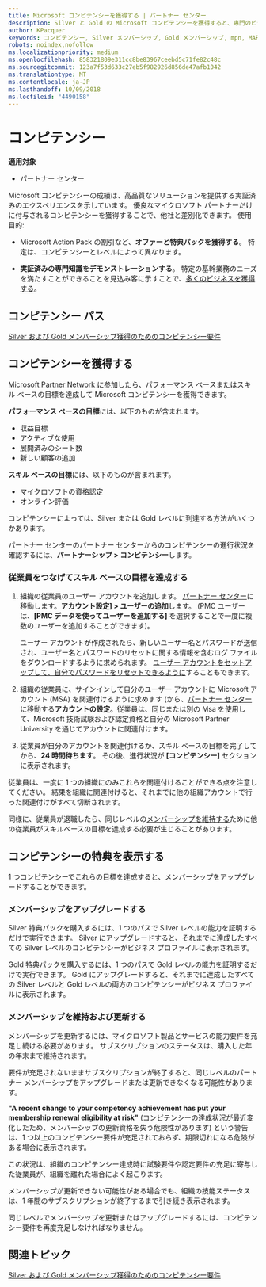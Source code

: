 ```yaml
---
title: Microsoft コンピテンシーを獲得する | パートナー センター
description: Silver と Gold の Microsoft コンピテンシーを獲得すると、専門のビジネス分野での質の高いソリューション提供の実績と専門知識を証明できます。
author: KPacquer
keywords: コンピテンシー, Silver メンバーシップ, Gold メンバーシップ, mpn, MAPS, 技能, 利点, パフォーマンス目標, スキル目標
robots: noindex,nofollow
ms.localizationpriority: medium
ms.openlocfilehash: 858321809e311cc8be83967ceebd5c71fe82c48c
ms.sourcegitcommit: 123a7f53d633c27eb5f982926d856de47afb1042
ms.translationtype: MT
ms.contentlocale: ja-JP
ms.lasthandoff: 10/09/2018
ms.locfileid: "4490158"
---
```

<!--
•   FWLink https://go.microsoft.com/fwlink/?linkid=851080 : top of page
•   FWLink https://go.microsoft.com/fwlink/?linkid=851281: top of page (duplicate)
•   FWLink https://go.microsoft.com/fwlink/?linkid=851079: Competencies (#attainment_paths)
•   FWLink https://go.microsoft.com/fwlink/?linkid=851081: Maintain and renew membership (#maintain_membership)
•   FWLink https://go.microsoft.com/fwlink/?linkid=851082: Get your employees connected to complete skill-based goals (#associating_achievements)
•   FWLink https://go.microsoft.com/fwlink/?linkid=851083 : Achievement overrides (#achievement_override)
•   FWLink: https://go.microsoft.com/fwlink/?linkid=851236: UI link, goes to the place where you import new users. Temporarily points to the Partner Center homepage.
•   FWLink: https://go.microsoft.com/fwlink/?linkid=851607 :Will go to the docs page for Silver/Gold competency achievements. Currently goes to https://partnercenter.microsoft.com/partner/cloud-solution-provider 

 -->

# <a name="competencies"></a>コンピテンシー

**適用対象**
-  パートナー センター

Microsoft コンピテンシーの成績は、高品質なソリューションを提供する実証済みのエクスペリエンスを示しています。 優良なマイクロソフト パートナーだけに付与されるコンピテンシーを獲得することで、他社と差別化できます。 使用目的: 

*  Microsoft Action Pack の割引など、**オファーと特典パックを獲得する**。 特定は、コンピテンシーとレベルによって異なります。 

*  **実証済みの専門知識をデモンストレーションする**。 特定の基幹業務のニーズを満たすことができることを見込み客に示すことで、[多くのビジネスを獲得する](referrals.md)。

## <a href="" id="attainment_paths"></a>コンピテンシー パス

[Silver および Gold メンバーシップ獲得のためのコンピテンシー要件](learn-about-competencies.md)

## <a name="earn-competencies"></a>コンピテンシーを獲得する

[Microsoft Partner Network に参加](mpn-overview.md)したら、パフォーマンス ベースまたはスキル ベースの目標を達成して Microsoft コンピテンシーを獲得できます。 

**パフォーマンス ベースの目標**には、以下のものが含まれます。 
* 収益目標
* アクティブな使用
* 展開済みのシート数
* 新しい顧客の追加

**スキル ベースの目標**には、以下のものが含まれます。 
* マイクロソフトの資格認定
* オンライン評価 

コンピテンシーによっては、Silver または Gold レベルに到達する方法がいくつかあります。

パートナー センターのパートナー センターからのコンピテンシーの進行状況を確認するには、**パートナーシップ > コンピテンシー**します。 

### <a href="" id="associating_achievements"></a>従業員をつなげてスキル ベースの目標を達成する

1.  組織の従業員のユーザー アカウントを追加します。 [パートナー センター](http://partnercenter.microsoft.com)に移動します。**アカウント設定] > ユーザーの追加**します。 (PMC ユーザーは、**[PMC データを使ってユーザーを追加する]** を選択することで一度に複数のユーザーを追加することができます)。

    ユーザー アカウントが作成されたら、新しいユーザー名とパスワードが送信され、ユーザー名とパスワードのリセットに関する情報を含むログ ファイルをダウンロードするように求められます。 [ユーザー アカウントをセットアップして、自分でパスワードをリセットできるように](https://docs.microsoft.com/en-us/azure/active-directory/active-directory-passwords-getting-started)することもできます。

2. 組織の従業員に、サインインして自分のユーザー アカウントに Microsoft アカウント (MSA) を関連付けるように求めます  (から、[パートナー センター](http://partnercenter.microsoft.com)に移動する**アカウントの設定**。従業員は、同じまたは別の Msa を使用して、Microsoft 技術試験および認定資格と自分の Microsoft Partner University を通じてアカウントに関連付けます。

3.  従業員が自分のアカウントを関連付けるか、スキル ベースの目標を完了してから、**24 時間待ちます**。 その後、進行状況が **[コンピテンシー]** セクションに表示されます。

従業員は、一度に 1 つの組織にのみこれらを関連付けることができる点を注意してください。 結果を組織に関連付けると、それまでに他の組織アカウントで行った関連付けがすべて切断されます。

同様に、従業員が退職したら、同じレベルの[メンバーシップを維持する](#maintaining_membership)ために他の従業員がスキルベースの目標を達成する必要が生じることがあります。

## <a name="display-your-competency-awards"></a>コンピテンシーの特典を表示する

1 つコンピテンシーでこれらの目標を達成すると、メンバーシップをアップグレードすることができます。

### <a name="upgrade-your-membership"></a>メンバーシップをアップグレードする

Silver 特典パックを購入するには、1 つのパスで Silver レベルの能力を証明するだけで実行できます。 Silver にアップグレードすると、それまでに達成したすべての Silver レベルのコンピテンシーがビジネス プロファイルに表示されます。 

Gold 特典パックを購入するには、1 つのパスで Gold レベルの能力を証明するだけで実行できます。 Gold にアップグレードすると、それまでに達成したすべての Silver レベルと Gold レベルの両方のコンピテンシーがビジネス プロファイルに表示されます。 

### <a href="" id="maintain_membership"></a>メンバーシップを維持および更新する

メンバーシップを更新するには、マイクロソフト製品とサービスの能力要件を充足し続ける必要があります。 サブスクリプションのステータスは、購入した年の年末まで維持されます。

要件が充足されないままサブスクリプションが終了すると、同じレベルのパートナー メンバーシップをアップグレードまたは更新できなくなる可能性があります。 

**"A recent change to your competency achievement has put your membership renewal eligibility at risk"** (コンピテンシーの達成状況が最近変化したため、メンバーシップの更新資格を失う危険性があります) という警告は、1 つ以上のコンピテンシー要件が充足されておらず、期限切れになる危険がある場合に表示されます。 

この状況は、組織のコンピテンシー達成時に試験要件や認定要件の充足に寄与した従業員が、組織を離れた場合によく起こります。 

メンバーシップが更新できない可能性がある場合でも、組織の技能ステータスは、1 年間のサブスクリプションが終了するまで引き続き表示されます。

同じレベルでメンバーシップを更新またはアップグレードするには、コンピテンシー要件を再度充足しなければなりません。

## <a name="related-topics"></a>関連トピック

[Silver および Gold メンバーシップ獲得のためのコンピテンシー要件](learn-about-competencies.md)